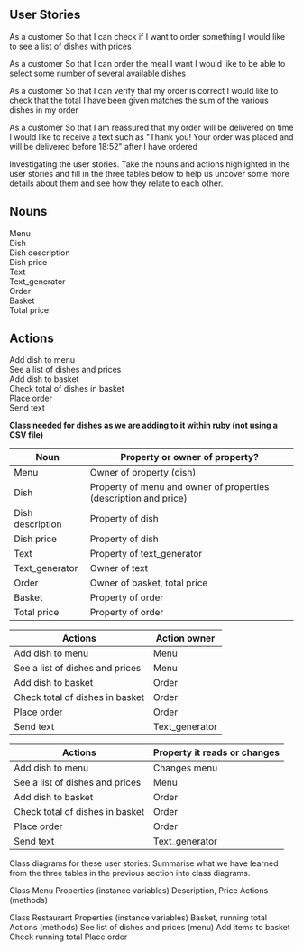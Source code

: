 User Stories
--------------

As a customer
So that I can check if I want to order something
I would like to see a list of dishes with prices

As a customer
So that I can order the meal I want
I would like to be able to select some number of several available dishes

As a customer
So that I can verify that my order is correct
I would like to check that the total I have been given matches the sum of the various dishes in my order

As a customer
So that I am reassured that my order will be delivered on time
I would like to receive a text such as "Thank you! Your order was placed and will be delivered before 18:52" after I have ordered

Investigating the user stories.
Take the nouns and actions highlighted in the user stories and fill in the three tables below to help us uncover some more details about them and see how they relate to each other.

Nouns
-----
Menu  
Dish   
Dish description   
Dish price   
Text  
Text_generator  
Order  
Basket  
Total price

Actions
---------
Add dish to menu  
See a list of dishes and prices  
Add dish to basket  
Check total of dishes in basket  
Place order  
Send text  


**Class needed for dishes as we are adding to it within ruby (not using a CSV file)**


|Noun|Property or owner of property?|
|---------|------------|
Menu|Owner of property (dish)
Dish|Property of menu and owner of properties (description and price)  
Dish description|Property of dish
Dish price|Property of dish
Text|Property of text_generator  
Text_generator|Owner of text
Order|Owner of basket, total price
Basket|Property of order
Total price|Property of order


|Actions|Action owner|
|---------|------------|
Add dish to menu|Menu  
See a list of dishes and prices|Menu
Add dish to basket|Order  
Check total of dishes in basket|Order  
Place order|Order  
Send text|Text_generator


|Actions|Property it reads or changes|
|---------|------------|
Add dish to menu|Changes menu  
See a list of dishes and prices|Menu
Add dish to basket|Order  
Check total of dishes in basket|Order  
Place order|Order  
Send text|Text_generator

Class diagrams for these user stories:
Summarise what we have learned from the three tables in the previous section into class diagrams.

Class
Menu
Properties (instance variables)
Description, Price
Actions (methods)

Class
Restaurant
Properties (instance variables)
Basket, running total
Actions (methods)
See list of dishes and prices (menu)
Add items to basket
Check running total
Place order
